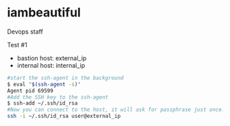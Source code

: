 # iambeautiful
Devops staff

Test #1

* bastion host: external_ip
* internal host: internal_ip

```bash
#start the ssh-agent in the background
$ eval "$(ssh-agent -s)"
Agent pid 69599
#Add the SSH key to the ssh-agent
$ ssh-add ~/.ssh/id_rsa
#Now you can connect to the host, it will ask for passphrase just once. Your next connection would be passphrase free.
ssh -i ~/.ssh/id_rsa user@external_ip
```
